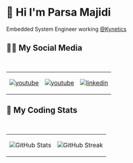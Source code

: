 # 🤖 Hi I'm Parsa Majidi

Embedded System Engineer working [@Kynetics](https://www.kynetics.com/)

## 👨‍💻 My Social Media

</br>

<table align="center">
<tr>
<td>

[![youtube](https://www.vectorlogo.zone/logos/x/x-icon.svg)](https://www.youtube.com/@persianelectronics)

</td>

<td>

[![youtube](https://www.vectorlogo.zone/logos/youtube/youtube-icon.svg)](https://www.youtube.com/@persianelectronics)

</td>

<td>

[![linkedin](https://www.vectorlogo.zone/logos/linkedin/linkedin-icon.svg)](https://www.linkedin.com/in/parsamajidi/)

</td>

</tr>
</table>

## 💩 My Coding Stats

</br>

<table align="center">
<tr>
<td>

![GitHub Stats](https://github-readme-stats.vercel.app/api?username=parsamajidi21&show_icons=true&theme=transparent)

</td>

<td>

![GitHub Streak](https://streak-stats.demolab.com/?user=parsamajidi21&theme=transparent)

</td>

</tr>
</table>

</div>
